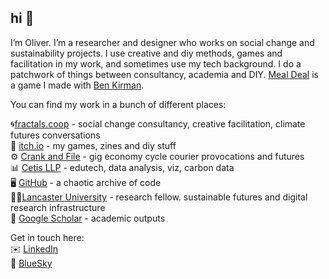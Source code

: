## hi 👋

I’m Oliver. I’m a researcher and designer who works on social change and sustainability projects. I use creative and diy methods, games and facilitation in my work, and sometimes use my tech background. I do a patchwork of things between consultancy, academia and DIY. 
[Meal Deal](https://oliverbates.itch.io/meal-deal) is a game I made with [Ben Kirman](http://ben.kirman.org).

You can find my work in a bunch of different places:

🌀[fractals.coop](https://fractals.coop) - social change consultancy, creative facilitation, climate futures conversations  
👾 [itch.io](https://oliverbates.itch.io/) - my games, zines and diy stuff  
⚙️ [Crank and File](https://crankandfile.co.uk) - gig economy cycle courier provocations and futures  
📊 [Cetis LLP](https://www.cetis.org.uk) - edutech, data analysis, viz, carbon data  
🖥️ [GitHub](http://github.com/oscarechobravo) - a chaotic archive of code    
👩‍🎤[Lancaster University](https://www.research.lancs.ac.uk/portal/en/people/oliver-bates) - research fellow. sustainable futures and digital research infrastructure  
📜 [Google Scholar](https://scholar.google.co.uk/citations?user=ZXDbf_EAAAAJ&hl=en) - academic outputs  

Get in touch here:  
✉️ [LinkedIn](https://uk.linkedin.com/in/batesoliver)  
🦋 [BlueSky](https://bsky.app/profile/oliverbates.co.uk)  
